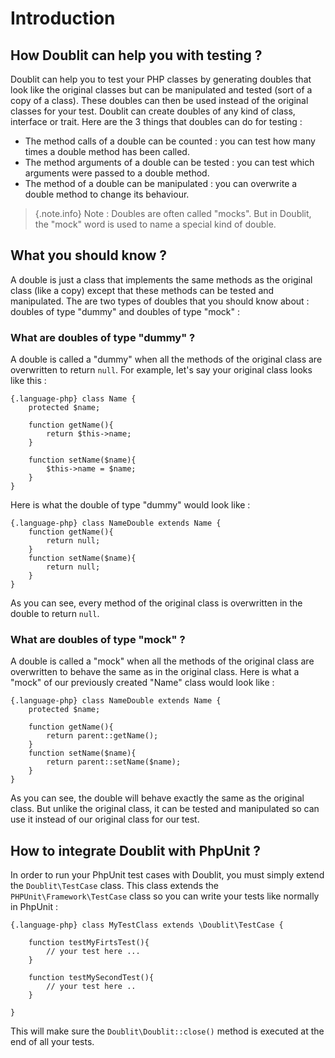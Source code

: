 # Introduction

## How Doublit can help you with testing ?
Doublit can help you to test your PHP classes by generating doubles that look like the original classes but can be manipulated and tested (sort of a copy of a class). These doubles can then be used instead of the original classes for your test. Doublit can create doubles of any kind of class, interface or trait. 
Here are the 3 things that doubles can do for testing :

- The method calls of a double can be counted : you can test how many times a double method has been called.
- The method arguments of a double  can be tested : you can test which arguments were passed to a double method.
- The method of a double can be manipulated : you can overwrite a double method to change its behaviour.

>{.note.info} Note : Doubles are often called "mocks". But in Doublit, the "mock" word is used to name a special kind of double.

## What you should know ?
A double is just a class that implements the same methods as the original class (like a copy) except that these methods can be tested and manipulated. The are two types of doubles that you should know about : doubles of type "dummy" and doubles of type "mock" :

### What are doubles of type "dummy" ?
A double is called a "dummy" when all the methods of the original class are overwritten to return `null`.
For example, let's say your original class looks like this :

    {.language-php} class Name {
        protected $name;

        function getName(){
            return $this->name;
        }

        function setName($name){
            $this->name = $name;
        }
    }

Here is what the double of type "dummy" would look like :

    {.language-php} class NameDouble extends Name {
        function getName(){
            return null;
        }
        function setName($name){
            return null;
        }
    }

As you can see, every method of the original class is overwritten in the double to return `null`.

### What are doubles of type "mock" ?
A double is called a "mock" when all the methods of the original class are overwritten to behave the same as in the original class.
Here is what a "mock" of our previously created "Name" class  would look like :

    {.language-php} class NameDouble extends Name {
        protected $name;
        
        function getName(){
            return parent::getName();
        }
        function setName($name){
            return parent::setName($name);
        }
    }
    
As you can see, the double will behave exactly the same as the original class. But unlike the original class, it can be tested and manipulated so can use it instead of our original class for our test.

## How to integrate Doublit with PhpUnit ?
In order to run your PhpUnit test cases with Doublit, you must simply extend the `Doublit\TestCase` class. This class extends the  `PHPUnit\Framework\TestCase` class so you can write your tests like normally in PhpUnit :

    {.language-php} class MyTestClass extends \Doublit\TestCase {
    
        function testMyFirtsTest(){
            // your test here ...
        }
        
        function testMySecondTest(){
            // your test here ..
        }
    
    }
    
This will make sure the `Doublit\Doublit::close()` method is executed at the end of all your tests.